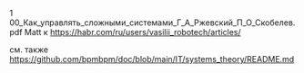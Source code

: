 1 
00_Как_управлять_сложными_системами_Г_А_Ржевский_П_О_Скобелев.pdf
Matt к https://habr.com/ru/users/vasilii_robotech/articles/

см. также https://github.com/bpmbpm/doc/blob/main/IT/systems_theory/README.md
